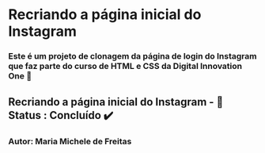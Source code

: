 # Recriando a página inicial do Instagram

### Este é um projeto de clonagem da página de login do Instagram que faz parte do curso de HTML e CSS da Digital Innovation One  :page_facing_up:



## Recriando a página inicial do Instagram - :construction: Status : Concluído :heavy_check_mark:

### Autor: Maria Michele de Freitas

